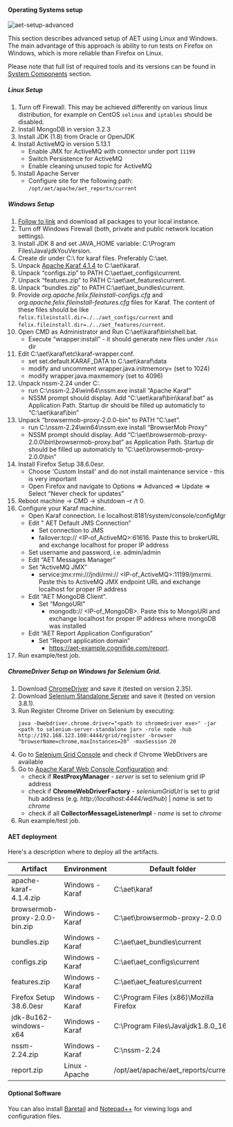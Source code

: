 #### Operating Systems setup
![aet-setup-advanced](assets/diagrams/aet-setup-advanced.png)

This section describes advanced setup of AET using Linux and Windows. The main advantage of this approach is ability to run tests on Firefox on Windows, which is more reliable than Firefox on Linux.

Please note that full list of required tools and its versions can be found in [System Components](SystemComponents) section.

##### Linux Setup
1. Turn off Firewall. This may be achieved differently on various linux distribution, for example on CentOS `selinux` and `iptables` should be disabled.
2. Install MongoDB in version 3.2.3
3. Install JDK (1.8) from Oracle or OpenJDK
4. Install ActiveMQ in version 5.13.1
    * Enable JMX for ActiveMQ with connector under port `11199`
    * Switch Persistence for ActiveMQ
    * Enable cleaning unused topic for ActiveMQ
5. Install Apache Server
    * Configure site for the following path: `/opt/aet/apache/aet_reports/current`
    
##### Windows Setup
1. [Follow to link](https://github.com/Cognifide/aet/releases) and download all packages to your local instance.
2. Turn off Windows Firewall (both, private and public network location settings).
3. Install JDK 8 and set JAVA_HOME variable: C:\Program Files\Java\jdkYouVersion.
4. Create dir under C:\ for karaf files. Preferably C:\aet\.
5. Unpack [Apache Karaf 4.1.4](https://archive.apache.org/dist/karaf/4.1.4/apache-karaf-4.1.4.zip) to C:\aet\karaf.
7. Unpack “configs.zip” to PATH C:\aet\aet_configs\current.
8. Unpack “features.zip” to PATH C:\aet\aet_features\current.
9. Unpack “bundles.zip” to PATH C:\aet\aet_bundles\current.
10. Provide *org.apache.felix.fileinstall-configs.cfg* and *org.apache.felix.fileinstall-features.cfg* files for Karaf. The content of these files should be like `felix.fileinstall.dir=./../aet_configs/current` and `felix.fileinstall.dir=./../aet_features/current`.
11. Open CMD as Administrator and Run C:\aet\karaf\bin\shell.bat.
    * Execute “wrapper:install” - it should generate new files under `/bin` dir
12. Edit C:\aet\karaf\etc\karaf-wrapper.conf.
    * set set.default.KARAF_DATA to C:\aet\karaf\data
    * modify and uncomment wrapper.java.initmemory= (set to 1024)
    * modify wrapper.java.maxmemory (set to 4096)
13. Unpack nssm-2.24 under C:\.
    * run C:\nssm-2.24\win64\nssm.exe install “Apache Karaf”
    * NSSM prompt should display. Add “C:\aet\karaf\bin\karaf.bat” as Application Path. Startup dir should be filled up automaticly to “C:\aet\karaf\bin”
14. Unpack “browsermob-proxy-2.0.0-bin” to PATH “C:\aet”.
    * run C:\nssm-2.24\win64\nssm.exe install “BrowserMob Proxy”
    * NSSM prompt should display. Add “C:\aet\browsermob-proxy-2.0.0\bin\browsermob-proxy.bat” as Application Path. Startup dir should be filled up automaticly to “C:\aet\browsermob-proxy-2.0.0\bin”
15. Install Firefox Setup 38.6.0esr.
    * Choose 'Custom Install' and do not install maintenance service - this is very important
    * Open Firefox and navigate to Options => Advanced => Update => Select “Never check for updates”
16. Reboot machine -> CMD -> shutdown –r /t 0.
17. Configure your Karaf machine.
    * Open Karaf connection. I.e  localhost:8181/system/console/configMgr
    * Edit " AET Default JMS Connection” 
         * Set connection to JMS 
         * failover:tcp:// <IP-of_ActiveMQ>:61616. Paste this to brokerURL and exchange localhost for proper IP address
    * Set username and password, i.e. admin/admin
    * Edit “AET Messages Manager”
    * Set “ActiveMQ JMX” 
         * service:jmx:rmi:///jndi/rmi:// <IP-of_ActiveMQ>:11199/jmxrmi. Paste this to ActiveMQ JMX endpoint URL and exchange localhost for proper IP address
    * Edit “AET MongoDB Client”.
         * Set “MongoURI”
              * mongodb:// <IP-of_MongoDB>. Paste this to MongoURI and exchange localhost for proper IP address where mongoDB was installed
    * Edit “AET Report Application Configuration”
         * Set “Report application domain”
              * https://aet-example.cognifide.com/report. 
18. Run example/test job.

##### ChromeDriver Setup on Windows for Selenium Grid.
1. Download [ChromeDriver](https://sites.google.com/a/chromium.org/chromedriver/downloads) and save it (tested on version 2.35).
2. Download [Selenium Standalone Server](http://www.seleniumhq.org/download/) and save it (tested on version 3.8.1).
3. Run Register Chrome Driver on Selenium by executing:
   ```
   java -Dwebdriver.chrome.driver="<path to chromedriver exe>" -jar <path to selenium-server-standalone jar> -role node -hub http://192.168.123.100:4444/grid/register -browser "browserName=chrome,maxInstances=20" -maxSession 20
   ```
4. Go to [Selenium Grid Console](http://192.168.123.100:4444/grid/console) and check if Chrome WebDrivers are available
5. Go to [Apache Karaf Web Console Configuration](http://localhost:8181/system/console/configMgr) and:
   * check if **RestProxyManager** - *server* is set to selenium grid IP address
   * check if **ChromeWebDriverFactory** - *seleniumGridUrl* is set to grid hub address (e.g. *http://localhost:4444/wd/hub*) | *name* is set to *chrome* 
   * check if all **CollectorMessageListenerImpl** - *name* is set to *chrome*
6. Run example/test job.


#### AET deployment
Here's a description where to deploy all the artifacts.

| Artifact     | Environment     | Default folder                      |
| ------------ | --------------- | ----------------------------------- |
| apache-karaf-4.1.4.zip  | Windows - Karaf | C:\aet\karaf             |
| browsermob-proxy-2.0.0-bin.zip | Windows - Karaf | C:\aet\browsermob-proxy-2.0.0        |
| bundles.zip  | Windows - Karaf | C:\aet\aet_bundles\current                             |
| configs.zip  | Windows - Karaf | C:\aet\aet_configs\current                                |
| features.zip | Windows - Karaf | C:\aet\aet_features\current                             |
| Firefox Setup 38.6.0esr | Windows - Karaf | C:\Program Files (x86)\Mozilla Firefox      |
| jdk-8u162-windows-x64 | Windows - Karaf | C:\Program Files\Java\jdk1.8.0_162              |
| nssm-2.24.zip | Windows - Karaf | C:\nssm-2.24                       |
| report.zip   | Linux - Apache  | /opt/aet/apache/aet_reports/current |

#### Optional Software

You can also install [Baretail](https://www.baremetalsoft.com/baretail/) and [Notepad++](https://notepad-plus-plus.org/download/) for viewing logs and configuration files.
